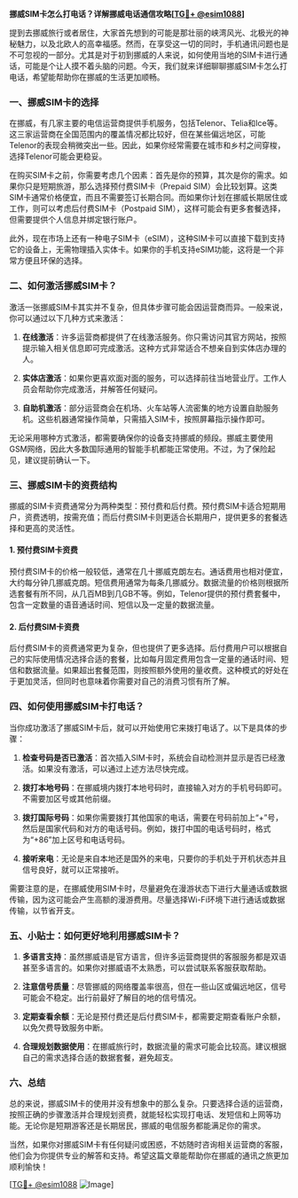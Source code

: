**挪威SIM卡怎么打电话？详解挪威电话通信攻略[[TG💪+ @esim1088](https://t.me/s/esim1088)]**

提到去挪威旅行或者居住，大家首先想到的可能是那壮丽的峡湾风光、北极光的神秘魅力，以及北欧人的高幸福感。然而，在享受这一切的同时，手机通讯问题也是不可忽视的一部分。尤其是对于初到挪威的人来说，如何使用当地的SIM卡进行通话，可能是个让人摸不着头脑的问题。今天，我们就来详细聊聊挪威SIM卡怎么打电话，希望能帮助你在挪威的生活更加顺畅。

### 一、挪威SIM卡的选择

在挪威，有几家主要的电信运营商提供手机服务，包括Telenor、Telia和Ice等。这三家运营商在全国范围内的覆盖情况都比较好，但在某些偏远地区，可能Telenor的表现会稍微突出一些。因此，如果你经常需要在城市和乡村之间穿梭，选择Telenor可能会更稳妥。

在购买SIM卡之前，你需要考虑几个因素：首先是你的预算，其次是你的需求。如果你只是短期旅游，那么选择预付费SIM卡（Prepaid SIM）会比较划算。这类SIM卡通常价格便宜，而且不需要签订长期合同。而如果你计划在挪威长期居住或工作，则可以考虑后付费SIM卡（Postpaid SIM），这样可能会有更多套餐选择，但需要提供个人信息并绑定银行账户。

此外，现在市场上还有一种电子SIM卡（eSIM），这种SIM卡可以直接下载到支持它的设备上，无需物理插入实体卡。如果你的手机支持eSIM功能，这将是一个非常方便且环保的选择。

### 二、如何激活挪威SIM卡？

激活一张挪威SIM卡其实并不复杂，但具体步骤可能会因运营商而异。一般来说，你可以通过以下几种方式来激活：

1. **在线激活**：许多运营商都提供了在线激活服务。你只需访问其官方网站，按照提示输入相关信息即可完成激活。这种方式非常适合不想亲自到实体店办理的人。

2. **实体店激活**：如果你更喜欢面对面的服务，可以选择前往当地营业厅。工作人员会帮助你完成激活，并解答任何疑问。

3. **自助机激活**：部分运营商会在机场、火车站等人流密集的地方设置自助服务机。这些机器通常操作简单，只需插入SIM卡，按照屏幕指示操作即可。

无论采用哪种方式激活，都需要确保你的设备支持挪威的频段。挪威主要使用GSM网络，因此大多数国际通用的智能手机都能正常使用。不过，为了保险起见，建议提前确认一下。

### 三、挪威SIM卡的资费结构

挪威的SIM卡资费通常分为两种类型：预付费和后付费。预付费SIM卡适合短期用户，资费透明，按需充值；而后付费SIM卡则更适合长期用户，提供更多的套餐选择和更高的灵活性。

#### 1. 预付费SIM卡资费

预付费SIM卡的价格一般较低，通常在几十挪威克朗左右。通话费用也相对便宜，大约每分钟几挪威克朗。短信费用通常为每条几挪威分。数据流量的价格则根据所选套餐有所不同，从几百MB到几GB不等。例如，Telenor提供的预付费套餐中，包含一定数量的语音通话时间、短信以及一定量的数据流量。

#### 2. 后付费SIM卡资费

后付费SIM卡的资费通常更为复杂，但也提供了更多选择。后付费用户可以根据自己的实际使用情况选择合适的套餐，比如每月固定费用包含一定量的通话时间、短信和数据流量。如果超出套餐范围，则按照额外使用的量收费。这种模式的好处在于更加灵活，但同时也意味着你需要对自己的消费习惯有所了解。

### 四、如何使用挪威SIM卡打电话？

当你成功激活了挪威SIM卡后，就可以开始使用它来拨打电话了。以下是具体的步骤：

1. **检查号码是否已激活**：首次插入SIM卡时，系统会自动检测并显示是否已经激活。如果没有激活，可以通过上述方法尽快完成。

2. **拨打本地号码**：在挪威境内拨打本地号码时，直接输入对方的手机号码即可。不需要加区号或其他前缀。

3. **拨打国际号码**：如果你需要拨打其他国家的电话，需要在号码前加上“+”号，然后是国家代码和对方的电话号码。例如，拨打中国的电话号码时，格式为“+86”加上区号和电话号码。

4. **接听来电**：无论是来自本地还是国外的来电，只要你的手机处于开机状态并且信号良好，就可以正常接听。

需要注意的是，在挪威使用SIM卡时，尽量避免在漫游状态下进行大量通话或数据传输，因为这可能会产生高额的漫游费用。尽量选择Wi-Fi环境下进行通话或数据传输，以节省开支。

### 五、小贴士：如何更好地利用挪威SIM卡？

1. **多语言支持**：虽然挪威语是官方语言，但许多运营商提供的客服服务都是双语甚至多语言的。如果你对挪威语不太熟悉，可以尝试联系客服获取帮助。

2. **注意信号质量**：尽管挪威的网络覆盖率很高，但在一些山区或偏远地区，信号可能会不稳定。出行前最好了解目的地的信号情况。

3. **定期查看余额**：无论是预付费还是后付费SIM卡，都需要定期查看账户余额，以免欠费导致服务中断。

4. **合理规划数据使用**：在挪威旅行时，数据流量的需求可能会比较高。建议根据自己的需求选择合适的数据套餐，避免超支。

### 六、总结

总的来说，挪威SIM卡的使用并没有想象中的那么复杂。只要选择合适的运营商，按照正确的步骤激活并合理规划资费，就能轻松实现打电话、发短信和上网等功能。无论你是短期游客还是长期居民，挪威的电信服务都能满足你的需求。

当然，如果你对挪威SIM卡有任何疑问或困惑，不妨随时咨询相关运营商的客服，他们会为你提供专业的解答和支持。希望这篇文章能帮助你在挪威的通讯之旅更加顺利愉快！

[[TG💪+ @esim1088](https://t.me/s/esim1088) ![Image](https://i.postimg.cc/4NQfJmqS/Snipaste-2025-05-13-00-14-12.png)]